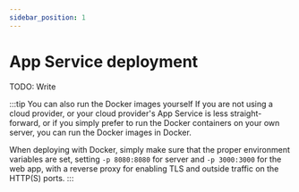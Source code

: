 ```yaml
---
sidebar_position: 1
---
```


# App Service deployment

TODO: Write

:::tip You can also run the Docker images yourself
If you are not using a cloud provider, or your cloud provider's App Service is less straight-forward, or if you simply prefer to run the Docker containers on your own server, you can run the Docker images in Docker.

When deploying with Docker, simply make sure that the proper environment variables are set, setting `-p 8080:8080` for server and `-p 3000:3000` for the web app, with a reverse proxy for enabling TLS and outside traffic on the HTTP(S) ports.
:::
